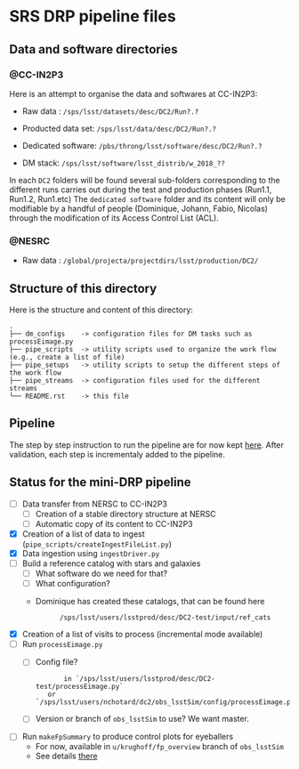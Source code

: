 # SRS DRP pipeline files

## Data and software directories

### @CC-IN2P3

Here is an attempt to organise the data and softwares at CC-IN2P3:

- Raw data : `/sps/lsst/datasets/desc/DC2/Run?.?`

- Producted data set: `/sps/lsst/data/desc/DC2/Run?.?`

- Dedicated software: `/pbs/throng/lsst/software/desc/DC2/Run?.?`

- DM stack: `/sps/lsst/software/lsst_distrib/w_2018_??`

In each `DC2` folders will be found several sub-folders corresponding
to the different runs carries out during the test and production
phases (Run1.1, Run1.2, Run1.etc) The `dedicated software` folder and
its content will only be modifiable by a handful of people (Dominique,
Johann, Fabio, Nicolas) through the modification of its Access Control
List (ACL).

### @NESRC

- Raw data : `/global/projecta/projectdirs/lsst/production/DC2/`

## Structure of this directory

Here is the structure and content of this directory:

    .
    ├── dm_configs    -> configuration files for DM tasks such as processEimage.py
    ├── pipe_scripts  -> utility scripts used to organize the work flow (e.g., create a list of file) 
    ├── pipe_setups   -> utility scripts to setup the different steps of the work flow
    ├── pipe_streams  -> configuration files used for the different streams
    └── README.rst    -> this file


## Pipeline

The step by step instruction to run the pipeline are for now kept
[here](https://github.com/LSSTDESC/ImageProcessingPipelines/wiki/Step-by-step-instructions-for-initial-cross-check-of-DM-DC2). After
validation, each step is incrementaly added to the pipeline.

## Status for the mini-DRP pipeline

- [ ] Data transfer from NERSC to CC-IN2P3
  - [ ] Creation of a stable directory structure at NERSC
  - [ ] Automatic copy of its content to CC-IN2P3
- [x] Creation of a list of data to ingest (`pipe_scripts/createIngestFileList.py`)
- [x] Data ingestion using `ingestDriver.py`
- [ ] Build a reference catalog with stars and galaxies
  - [ ] What software do we need for that?
  - [ ] What configuration?
  - Dominique has created these catalogs, that can be found here

    	      /sps/lsst/users/lsstprod/desc/DC2-test/input/ref_cats

- [x] Creation of a list of visits to process (incremental mode available)
- [ ] Run `processEimage.py`
  - [ ] Config file?

      	       in `/sps/lsst/users/lsstprod/desc/DC2-test/processEimage.py`
	       or `/sps/lsst/users/nchotard/dc2/obs_lsstSim/config/processEimage.py`

  - [ ] Version or branch of `obs_lsstSim` to use? We want master.
- [ ] Run `makeFpSummary` to produce control plots for eyeballers
  - For now, available in `u/krughoff/fp_overview` branch of `obs_lsstSim`
  - See details [there](https://github.com/LSSTDESC/ImageProcessingPipelines/wiki/Step-by-step-instructions-for-initial-cross-check-of-DM-DC2#run-makefpsummarypy)
  






